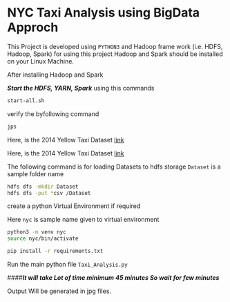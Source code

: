 # NYC Taxi Analysis using BigData Approch

This Project is developed using `PYTHON3` and Hadoop frame work  (i.e. HDFS, Hadoop, Spark) for using this project Hadoop and Spark should be installed on your Linux Machine.

After installing Hadoop and Spark

***Start the HDFS, YARN, Spark***
using this commands 
```bash 
start-all.sh
```

verify the byfollowing command
```bash
jps
```
Here, is the 2014 Yellow Taxi Dataset [link](https://data.cityofnewyork.us/Transportation/2014-Yellow-Taxi-Trip-Data/gn7m-em8n)

Here, is the 2014 Yellow Taxi Dataset [link](https://data.cityofnewyork.us/Transportation/2014-Green-Taxi-Trip-Data/2np7-5jsg/data)

The following command is for loading Datasets to hdfs storage `Dataset` is a sample folder name

```bash
hdfs dfs -mkdir Dataset
hdfs dfs -put *csv /Dataset
```

create a python Virtual Environment if required

Here `nyc` is  sample name given to virtual environment

```bash
python3 -m venv nyc
source nyc/bin/activate
```

```bash 
pip install -r requirements.txt
```

Run the main python file `Taxi_Analysis.py`
 
####***It will take Lot of time minimum  45 minutes So wait for few minutes***

Output Will be generated in jpg files.
